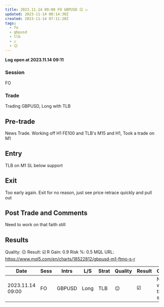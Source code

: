 ```yaml
---
title: 2023.11.14 09:00 FO GBPUSD 😐 ☑️
updated: 2023-11-14 08:14:30Z
created: 2023-11-14 07:11:20Z
tags:
  - fo
  - gbpusd
  - tlb
  - ☑️
  - 😐
---
```


**Log open at 2023.11.14 09:11**
### Session
FO
### Trade
Trading GBPUSD, Long with TLB
## Pre-trade
News Trade. Working off H1 FE100 and TLB&#x27;s M15 and H1, Took a trade on M1
## Entry
TLB on M1 SL below support
## Exit
Too early again. Exit for no reason, just see price retrace quickly and pull out
## Post Trade and Comments
Need to work on that faith still
## Results
Quality: 😐
Result: ☑️
R Gain: 0.9
Risk %: 0.5
MQL URL: https://www.mql5.com/en/charts/18522812/gbpusd-m1-ftmo-s-r

| Date | Sess | Intrs | L/S | Strat | Quality | Result | Comments | URL  | R | Risk% |
|--|--|--|--|--|--|--|--|--|--|--|
| 2023.11.14 09:00 | FO | GBPUSD | Long | TLB |😐 | ☑️ | Need to work on that faith still | https://www.mql5.com/en/charts/18522812/gbpusd-m1-ftmo-s-r | 0.9 | 0.5 |